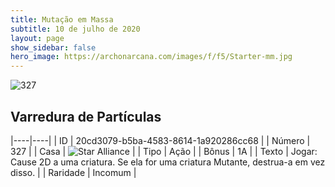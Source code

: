 ```yaml
---
title: Mutação em Massa
subtitle: 10 de julho de 2020
layout: page
show_sidebar: false
hero_image: https://archonarcana.com/images/f/f5/Starter-mm.jpg
---
```


![327](https://cdn.keyforgegame.com/media/card_front/pt/479_327_8QFWP7FG2FFH_pt.png)

## Varredura de Partículas

|----|----|
| ID | 20cd3079-b5ba-4583-8614-1a920286cc68 |
| Número | 327 |
| Casa | ![Star Alliance](https://archonarcana.com/images/thumb/7/7d/Star_Alliance.png/22px-Star_Alliance.png "Aliança Estelar") |
| Tipo | Ação |
| Bônus | 1A |
| Texto | Jogar: Cause 2D a uma criatura. Se ela for uma criatura Mutante, destrua-a em vez disso. |
| Raridade | Incomum |
